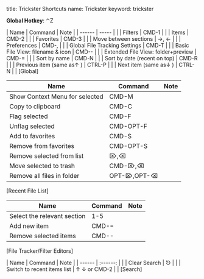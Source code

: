 title: Trickster Shortcuts
name: Trickster
keyword: trickster

**Global Hotkey**: ⌃Z

| Name                               | Command | Note |
| ------                             | -----   |      |
| Filters                            | CMD-1   |      |
| Items                              | CMD-2   |      |
| Favorites                          | CMD-3   |      |
| Move between sections              | →, ←    |      |
| Preferences                        | CMD-,   |      |
| Global File Tracking Settings      | CMD-T   |      |
| Basic File View: filename & icon   | CMD--   |      |
| Extended File View: folder+preview | CMD-=   |      |
| Sort by name                       | CMD-N   |      |
| Sort by date (recent on top)       | CMD-R   |      |
| Previous item (same as↑ )          | CTRL-P  |      |
| Next item (same as↓ )              | CTRL-N  |      |
[Global]

|              Name              |   Command   | Note |
|--------------------------------|-------------|------|
| Show Context Menu for selected | CMD-M       |      |
| Copy to clipboard              | CMD-C       |      |
| Flag selected                  | CMD-F       |      |
| Unflag selected                | CMD-OPT-F   |      |
| Add to favorites               | CMD-S       |      |
| Remove from favorites          | CMD-OPT-S   |      |
| Remove selected from list      | ⌦,⌫         |      |
| Move selected to trash         | CMD-⌦,⌫     |      |
| Remove all files in folder     | OPT-⌦,OPT-⌫ |      |
[Recent File List]


|             Name            | Command | Note |
|-----------------------------|---------|------|
| Select the relevant section | 1-5     |      |
| Add new item                | CMD-=   |      |
| Remove selected items       | CMD--   |      |
[File Tracker/Filter Editors]


| Name                        | Command      | Note |
| ------                      | :------:     |      |
| Clear Search                | ⎋            |      |
| Switch to recent items list | ↑ ↓ or CMD-2 |      |
[Search]
